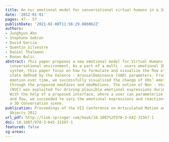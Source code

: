 ```yaml
---
title: An nvc emotional model for conversational virtual humans in a 3d chatting environment
date: '2012-01-01'
pages: 47-- 57
publishDate: '2021-02-08T11:56:29.086062Z'
authors:
- Junghyun Ahn
- Stephane Gobron
- David Garcia
- Quentin Silvestre
- Daniel Thalmann
- Ronan Bulic
abstract: This paper proposes a new emotional model for Virtual Humans (VHs) in a
  conversational environment. As a part of a multi - users emotional 3D - chatting
  system, this paper focus on how to formulate and visualize the ﬂow of emotional
  state deﬁned by the Valence - ArousalDominance (VAD) parameters. From this ﬂow of
  emotion over time, we successfully visualized the change of VHs’ emotional state
  through the proposed emoFaces and emoMotions. The notion of Non - Verbal Communication
  (NVC) was exploited for driving plausible emotional expressions during conversation.
  With the help of a proposed interface, where a user can parameterize emotional state
  and ﬂow, we succeeded to vary the emotional expressions and reactions of VHs in
  a 3D conversation scene.
publication: Proceedings of the VII Conference on Articulated Motion and Deformable
  Objects 2012
url_pdf: http://link.springer.com/book/10.1007%2F978-3-642-31567-1
doi: 10.1007/978-3-642-31567-1
featured: false
sg-areas:
---
```

